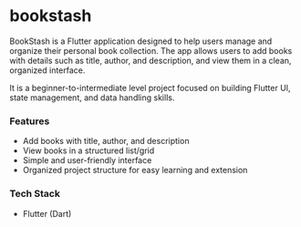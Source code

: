 # bookstash
BookStash is a Flutter application designed to help users manage and organize their 
personal book collection. The app allows users to add books with details such as 
title, author, and description, and view them in a clean, organized interface. 

It is a beginner-to-intermediate level project focused on building Flutter UI, 
state management, and data handling skills.

### Features
- Add books with title, author, and description
- View books in a structured list/grid
- Simple and user-friendly interface
- Organized project structure for easy learning and extension

### Tech Stack
- Flutter (Dart)

